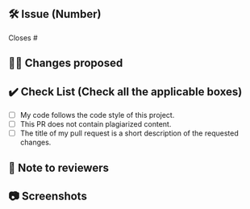<!-- If your PR fixes an open issue, use `Closes #101` to link your PR with the issue. #101 stands for the issue number you are fixing -->

## 🛠️ Issue (Number)

<!-- Example: Closes #31 -->
Closes #

## 👨‍💻 Changes proposed

<!-- List all the proposed changes in your PR -->

## ✔️ Check List (Check all the applicable boxes) <!-- Follow the below conventions to check the box -->

- [ ] My code follows the code style of this project.
- [ ] This PR does not contain plagiarized content.
- [ ] The title of my pull request is a short description of the requested changes.

## 📄 Note to reviewers

<!-- Add notes to reviewers if applicable -->

## 📷 Screenshots
